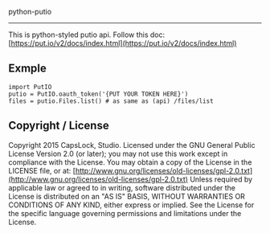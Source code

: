 python-putio

---

This is python-styled putio api. Follow this doc: [https://put.io/v2/docs/index.html](https://put.io/v2/docs/index.html)


## Exmple
    import PutIO
    putio = PutIO.oauth_token('{PUT YOUR TOKEN HERE}')
    files = putio.Files.list() # as same as (api) /files/list

## Copyright / License

Copyright 2015 CapsLock, Studio. Licensed under the GNU General Public License Version 2.0 (or later); you may not use this work except in compliance with the License. You may obtain a copy of the License in the LICENSE file, or at: [http://www.gnu.org/licenses/old-licenses/gpl-2.0.txt](http://www.gnu.org/licenses/old-licenses/gpl-2.0.txt) Unless required by applicable law or agreed to in writing, software distributed under the License is distributed on an "AS IS" BASIS, WITHOUT WARRANTIES OR CONDITIONS OF ANY KIND, either express or implied. See the License for the specific language governing permissions and limitations under the License.
